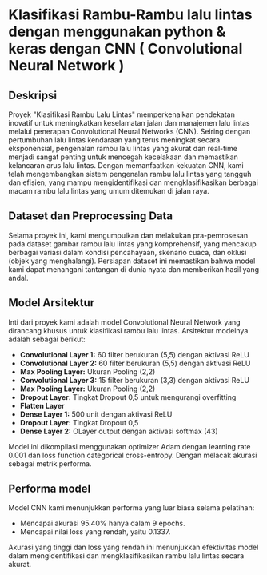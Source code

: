 # Klasifikasi Rambu-Rambu lalu lintas dengan menggunakan python & keras dengan CNN ( Convolutional Neural Network )

## Deskripsi

Proyek "Klasifikasi Rambu Lalu Lintas" memperkenalkan pendekatan inovatif untuk meningkatkan keselamatan jalan dan manajemen lalu lintas melalui penerapan Convolutional Neural Networks (CNN). Seiring dengan pertumbuhan lalu lintas kendaraan yang terus meningkat secara eksponensial, pengenalan rambu lalu lintas yang akurat dan real-time menjadi sangat penting untuk mencegah kecelakaan dan memastikan kelancaran arus lalu lintas. Dengan memanfaatkan kekuatan CNN, kami telah mengembangkan sistem pengenalan rambu lalu lintas yang tangguh dan efisien, yang mampu mengidentifikasi dan mengklasifikasikan berbagai macam rambu lalu lintas yang umum ditemukan di jalan raya.

## Dataset dan Preprocessing Data

Selama proyek ini, kami mengumpulkan dan melakukan pra-pemrosesan pada dataset gambar rambu lalu lintas yang komprehensif, yang mencakup berbagai variasi dalam kondisi pencahayaan, skenario cuaca, dan oklusi (objek yang menghalangi). Persiapan dataset ini memastikan bahwa model kami dapat menangani tantangan di dunia nyata dan memberikan hasil yang andal.

## Model Arsitektur

Inti dari proyek kami adalah model Convolutional Neural Network yang dirancang khusus untuk klasifikasi rambu lalu lintas. Arsitektur modelnya adalah sebagai berikut:

- **Convolutional Layer 1:** 60 filter berukuran (5,5) dengan aktivasi ReLU
- **Convolutional Layer 2:** 60 filter berukuran (5,5) dengan aktivasi ReLU
- **Max Pooling Layer:** Ukuran Pooling (2,2)
- **Convolutional Layer 3:** 15 filter berukuran (3,3) dengan aktivasi ReLU
- **Max Pooling Layer:** Ukuran Pooling (2,2)
- **Dropout Layer:** Tingkat Dropout 0,5 untuk mengurangi overfitting
- **Flatten Layer**
- **Dense Layer 1:** 500 unit dengan aktivasi ReLU
- **Dropout Layer:** Tingkat Dropout 0,5
- **Dense Layer 2:** OLayer output dengan aktivasi softmax (43)

Model ini dikompilasi menggunakan optimizer Adam dengan learning rate 0.001 dan loss function categorical cross-entropy. Dengan melacak akurasi sebagai metrik performa.

## Performa model

Model CNN kami menunjukkan performa yang luar biasa selama pelatihan:

- Mencapai akurasi 95.40% hanya dalam 9 epochs.
- Mencapai nilai loss yang rendah, yaitu 0.1337.

Akurasi yang tinggi dan loss yang rendah ini menunjukkan efektivitas model dalam mengidentifikasi dan mengklasifikasikan rambu lalu lintas secara akurat.
